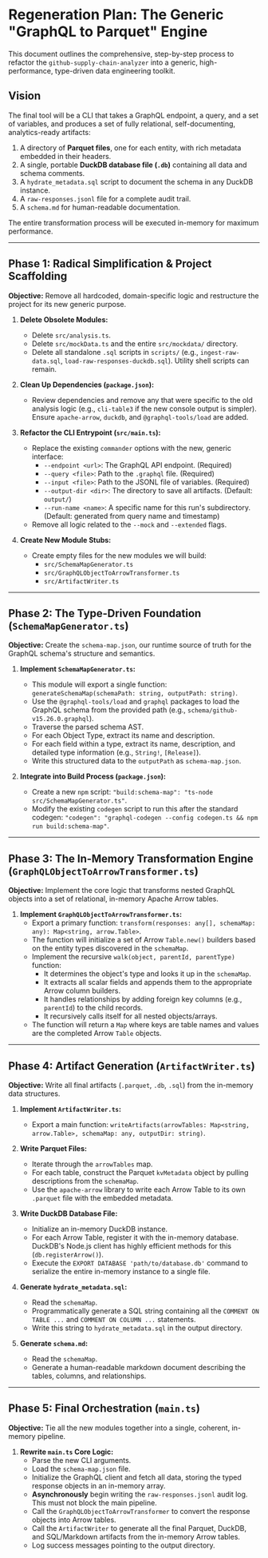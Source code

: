 # Regeneration Plan: The Generic "GraphQL to Parquet" Engine

This document outlines the comprehensive, step-by-step process to refactor the `github-supply-chain-analyzer` into a generic, high-performance, type-driven data engineering toolkit.

## Vision

The final tool will be a CLI that takes a GraphQL endpoint, a query, and a set of variables, and produces a set of fully relational, self-documenting, analytics-ready artifacts:

1. A directory of **Parquet files**, one for each entity, with rich metadata embedded in their headers.
2. A single, portable **DuckDB database file (`.db`)** containing all data and schema comments.
3. A `hydrate_metadata.sql` script to document the schema in any DuckDB instance.
4. A `raw-responses.jsonl` file for a complete audit trail.
5. A `schema.md` for human-readable documentation.

The entire transformation process will be executed in-memory for maximum performance.

---

## Phase 1: Radical Simplification & Project Scaffolding

**Objective:** Remove all hardcoded, domain-specific logic and restructure the project for its new generic purpose.

1. **Delete Obsolete Modules:**
    * Delete `src/analysis.ts`.
    * Delete `src/mockData.ts` and the entire `src/mockdata/` directory.
    * Delete all standalone `.sql` scripts in `scripts/` (e.g., `ingest-raw-data.sql`, `load-raw-responses-duckdb.sql`). Utility shell scripts can remain.

2. **Clean Up Dependencies (`package.json`):**
    * Review dependencies and remove any that were specific to the old analysis logic (e.g., `cli-table3` if the new console output is simpler). Ensure `apache-arrow`, `duckdb`, and `@graphql-tools/load` are added.

3. **Refactor the CLI Entrypoint (`src/main.ts`):**
    * Replace the existing `commander` options with the new, generic interface:
        * `--endpoint <url>`: The GraphQL API endpoint. (Required)
        * `--query <file>`: Path to the `.graphql` file. (Required)
        * `--input <file>`: Path to the JSONL file of variables. (Required)
        * `--output-dir <dir>`: The directory to save all artifacts. (Default: `output/`)
        * `--run-name <name>`: A specific name for this run's subdirectory. (Default: generated from query name and timestamp)
    * Remove all logic related to the `--mock` and `--extended` flags.

4. **Create New Module Stubs:**
    * Create empty files for the new modules we will build:
        * `src/SchemaMapGenerator.ts`
        * `src/GraphQLObjectToArrowTransformer.ts`
        * `src/ArtifactWriter.ts`

---

## Phase 2: The Type-Driven Foundation (`SchemaMapGenerator.ts`)

**Objective:** Create the `schema-map.json`, our runtime source of truth for the GraphQL schema's structure and semantics.

1. **Implement `SchemaMapGenerator.ts`:**
    * This module will export a single function: `generateSchemaMap(schemaPath: string, outputPath: string)`.
    * Use the `@graphql-tools/load` and `graphql` packages to load the GraphQL schema from the provided path (e.g., `schema/github-v15.26.0.graphql`).
    * Traverse the parsed schema AST.
    * For each Object Type, extract its name and description.
    * For each field within a type, extract its name, description, and detailed type information (e.g., `String!`, `[Release]`).
    * Write this structured data to the `outputPath` as `schema-map.json`.

2. **Integrate into Build Process (`package.json`):**
    * Create a new `npm` script: `"build:schema-map": "ts-node src/SchemaMapGenerator.ts"`.
    * Modify the existing `codegen` script to run this after the standard codegen: `"codegen": "graphql-codegen --config codegen.ts && npm run build:schema-map"`.

---

## Phase 3: The In-Memory Transformation Engine (`GraphQLObjectToArrowTransformer.ts`)

**Objective:** Implement the core logic that transforms nested GraphQL objects into a set of relational, in-memory Apache Arrow tables.

1. **Implement `GraphQLObjectToArrowTransformer.ts`:**
    * Export a primary function: `transform(responses: any[], schemaMap: any): Map<string, arrow.Table>`.
    * The function will initialize a set of Arrow `Table.new()` builders based on the entity types discovered in the `schemaMap`.
    * Implement the recursive `walk(object, parentId, parentType)` function:
        * It determines the object's type and looks it up in the `schemaMap`.
        * It extracts all scalar fields and appends them to the appropriate Arrow column builders.
        * It handles relationships by adding foreign key columns (e.g., `parentId`) to the child records.
        * It recursively calls itself for all nested objects/arrays.
    * The function will return a `Map` where keys are table names and values are the completed Arrow `Table` objects.

---

## Phase 4: Artifact Generation (`ArtifactWriter.ts`)

**Objective:** Write all final artifacts (`.parquet`, `.db`, `.sql`) from the in-memory data structures.

1. **Implement `ArtifactWriter.ts`:**
    * Export a main function: `writeArtifacts(arrowTables: Map<string, arrow.Table>, schemaMap: any, outputDir: string)`.

2. **Write Parquet Files:**
    * Iterate through the `arrowTables` map.
    * For each table, construct the Parquet `kvMetadata` object by pulling descriptions from the `schemaMap`.
    * Use the `apache-arrow` library to write each Arrow Table to its own `.parquet` file with the embedded metadata.

3. **Write DuckDB Database File:**
    * Initialize an in-memory DuckDB instance.
    * For each Arrow Table, register it with the in-memory database. DuckDB's Node.js client has highly efficient methods for this (`db.registerArrow()`).
    * Execute the `EXPORT DATABASE 'path/to/database.db'` command to serialize the entire in-memory instance to a single file.

4. **Generate `hydrate_metadata.sql`:**
    * Read the `schemaMap`.
    * Programmatically generate a SQL string containing all the `COMMENT ON TABLE ...` and `COMMENT ON COLUMN ...` statements.
    * Write this string to `hydrate_metadata.sql` in the output directory.

5. **Generate `schema.md`:**
    * Read the `schemaMap`.
    * Generate a human-readable markdown document describing the tables, columns, and relationships.

---

## Phase 5: Final Orchestration (`main.ts`)

**Objective:** Tie all the new modules together into a single, coherent, in-memory pipeline.

1. **Rewrite `main.ts` Core Logic:**
    * Parse the new CLI arguments.
    * Load the `schema-map.json` file.
    * Initialize the GraphQL client and fetch all data, storing the typed response objects in an in-memory array.
    * **Asynchronously** begin writing the `raw-responses.jsonl` audit log. This must not block the main pipeline.
    * Call the `GraphQLObjectToArrowTransformer` to convert the response objects into Arrow tables.
    * Call the `ArtifactWriter` to generate all the final Parquet, DuckDB, and SQL/Markdown artifacts from the in-memory Arrow tables.
    * Log success messages pointing to the output directory.
